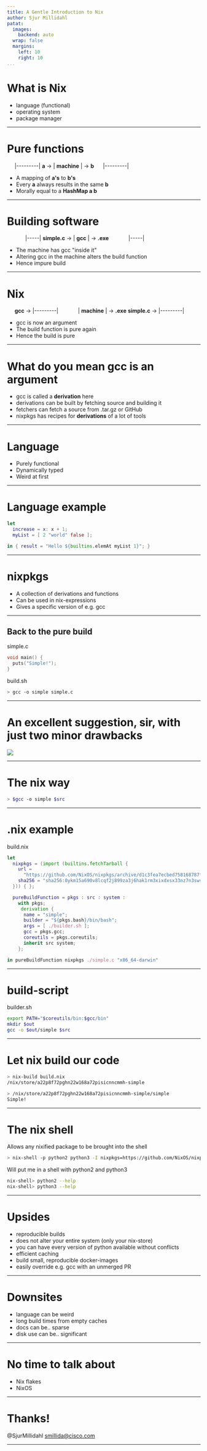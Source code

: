 ```yaml
---
title: A Gentle Introduction to Nix
author: Sjur Millidahl
patat:
  images:
    backend: auto
  wrap: false
  margins:
    left: 10
    right: 10
...
```


# What is Nix

- language (functional)
- operating system
- package manager

---

# Pure functions

&nbsp;&nbsp;&nbsp;&nbsp;&nbsp;|---------|
**a**&nbsp;->&nbsp;|&nbsp;**machine**&nbsp;|&nbsp;->&nbsp;**b**
&nbsp;&nbsp;&nbsp;&nbsp;&nbsp;|---------|

* A mapping of **a's** to **b's**
* Every **a** always results in the same **b**
* Morally equal to a **HashMap a b**

---

# Building software

&nbsp;&nbsp;&nbsp;&nbsp;&nbsp;&nbsp;&nbsp;&nbsp;&nbsp;&nbsp;&nbsp;&nbsp;|-----|
**simple.c**&nbsp;->&nbsp;|&nbsp;**gcc**&nbsp;|&nbsp;->&nbsp;**.exe**
&nbsp;&nbsp;&nbsp;&nbsp;&nbsp;&nbsp;&nbsp;&nbsp;&nbsp;&nbsp;&nbsp;&nbsp;|-----|

* The machine has gcc "inside it"
* Altering gcc in the machine alters the build function
* Hence impure build

---

# Nix

&nbsp;&nbsp;&nbsp;&nbsp;&nbsp;**gcc**&nbsp;->&nbsp;|---------|
&nbsp;&nbsp;&nbsp;&nbsp;&nbsp;&nbsp;&nbsp;&nbsp;&nbsp;&nbsp;&nbsp;&nbsp;|&nbsp;**machine**&nbsp;|&nbsp;->&nbsp;**.exe**
**simple.c**&nbsp;->&nbsp;|---------|


* gcc is now an argument
* The build function is pure again
* Hence the build is pure

---

# What do you mean gcc is an argument

* gcc is called a **derivation** here
* derivations can be built by fetching source and building it
* fetchers can fetch a source from .tar.gz or GitHub
* nixpkgs has recipes for **derivations** of a lot of tools

---

# Language

- Purely functional
- Dynamically typed
- Weird at first

---

# Language example

```nix
let
  increase = x: x + 1;
  myList = [ 2 "world" false ];

in { result = "Hello ${builtins.elemAt myList 1}"; }
```

---

# nixpkgs

* A collection of derivations and functions
* Can be used in nix-expressions
* Gives a specific version of e.g. gcc

---

## Back to the pure build

simple.c
```c
void main() {
  puts("Simple!");
}
``` 

build.sh
```bash
> gcc -o simple simple.c
```

---

# An excellent suggestion, sir, with just two minor drawbacks

![](kryten.png)

---

# The nix way

```bash
> $gcc -o simple $src
```

---

# .nix example

build.nix
```nix
let
  nixpkgs = (import (builtins.fetchTarball {
    url =
      "https://github.com/NixOS/nixpkgs/archive/d1c3fea7ecbed758168787fe4e4a3157e52bc808.tar.gz";
    sha256 = "sha256:0ykm15a690v8lcqf2j899za3j6hak1rm3xixdxsx33nz7n3swsyy";
  })) { };

  pureBuildFunction = pkgs : src : system :
    with pkgs;
     derivation {
      name = "simple";
      builder = "${pkgs.bash}/bin/bash";
      args = [ ./builder.sh ];
      gcc = pkgs.gcc;
      coreutils = pkgs.coreutils;
      inherit src system;
    };

in pureBuildFunction nixpkgs ./simple.c "x86_64-darwin"
```

---

# build-script

builder.sh
```sh
export PATH="$coreutils/bin:$gcc/bin"
mkdir $out
gcc -o $out/simple $src
```

---

# Let nix build our code

```bash
> nix-build build.nix
/nix/store/a22p8f72pghn22w168a72pisicnncmmh-simple
```

```bash
> /nix/store/a22p8f72pghn22w168a72pisicnncmmh-simple/simple
Simple!
```

---


# The nix shell

Allows any nixified package to be brought into the shell

```bash
> nix-shell -p python2 python3 -I nixpkgs=https://github.com/NixOS/nixpkgs/archive/ee01de29d2f58d56b1be4ae24c24bd91c5380cea.tar.gz
```

Will put me in a shell with python2 and python3

```bash
nix-shell> python2 --help
nix-shell> python3 --help
```

---

# Upsides

- reproducible builds
- does not alter your entire system (only your nix-store)
- you can have every version of python available without conflicts
- efficient caching
- build small, reproducible docker-images
- easily override e.g. gcc with an unmerged PR

---

# Downsites

- language can be weird
- long build times from empty caches
- docs can be.. sparse
- disk use can be.. significant

---

# No time to talk about

- Nix flakes
- NixOS

---

# Thanks!

@SjurMillidahl
smillida@cisco.com

---